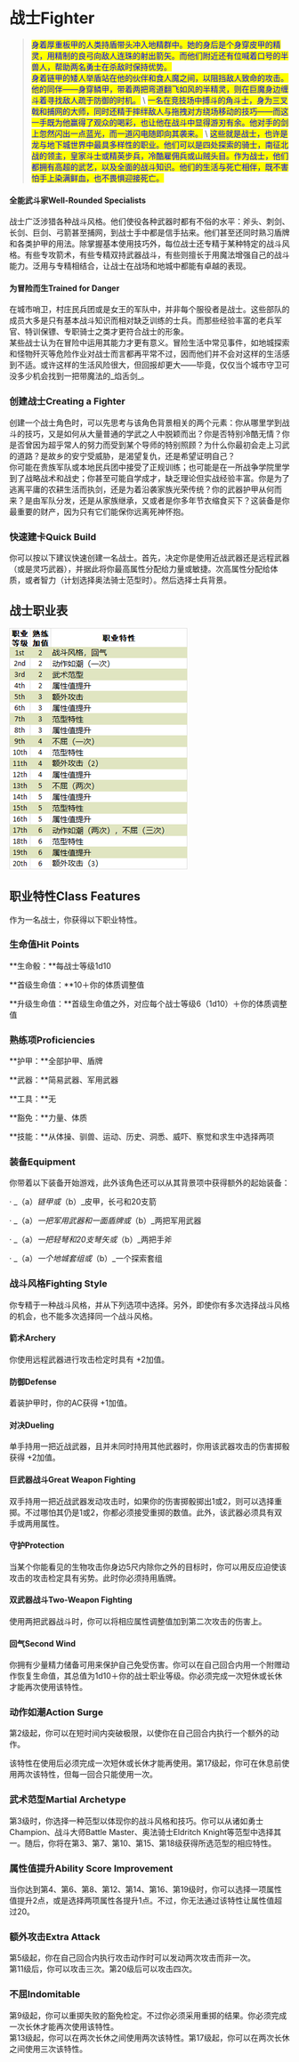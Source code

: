 # 战士Fighter

> <mark style="color:blue;">身着厚重板甲的人类持盾带头冲入地精群中。她的身后是个身穿皮甲的精灵，用精制的良弓向敌人连珠的射出箭矢。而他们附近还有位喊着口号的半兽人，帮助两名勇士在杀敌时保持优势。</mark>\
> &#x20;<mark style="color:blue;">身着链甲的矮人举盾站在他的伙伴和食人魔之间，以阻挡敌人致命的攻击。他的同伴——身穿鳞甲，带着两把弯道翻飞如风的半精灵，则在巨魔身边缠斗着寻找敌人疏于防御的时机。</mark> \ <mark style="color:blue;">一名在竞技场中搏斗的角斗士，身为三叉戟和捕网的大师，同时还精于摔绊敌人与拖拽对方绕场移动的技巧——而这一手既为他赢得了观众的喝彩，也让他在战斗中显得游刃有余。他对手的剑上忽然闪出一点蓝光，而一道闪电随即向其袭来。</mark> \ <mark style="color:blue;">这些就是战士，也许是龙与地下城世界中最具多样性的职业。他们可以是四处探索的骑士，南征北战的领主，皇家斗士或精英步兵，冷酷雇佣兵或山贼头目。作为战士，他们都拥有高超的武艺，以及全面的战斗知识。他们的生活与死亡相伴，既不害怕手上染满鲜血，也不畏惧迎接死亡。</mark>

#### **全能武斗家Well-Rounded Specialists**

&#x20;   战士广泛涉猎各种战斗风格。他们使役各种武器时都有不俗的水平：斧头、刺剑、长剑、巨剑、弓箭甚至捕网，到战士手中都是信手拈来。他们甚至还同时熟习盾牌和各类护甲的用法。除掌握基本使用技巧外，每位战士还专精于某种特定的战斗风格。有些专攻箭术，有些专精双持武器战斗，有些则擅长于用魔法增强自己的战斗能力。泛用与专精相结合，让战士在战场和地城中都能有卓越的表现。

#### **为冒险而生Trained for Danger**

&#x20;   在城市哨卫，村庄民兵团或是女王的军队中，并非每个服役者是战士。这些部队的成员大多是只有基本战斗知识而相对缺乏训练的士兵。而那些经验丰富的老兵军官、特训保镖、专职骑士之类才更符合战士的形象。\
&#x20;   某些战士认为在冒险中运用其能力才更有意义。冒险生活中常见事件，如地城探索和怪物歼灭等危险作业对战士而言都再平常不过，因而他们并不会对这样的生活感到不适。或许这样的生活风险很大，但回报却更大——毕竟，仅仅当个城市守卫可没多少机会找到一把带魔法的_焰舌剑_。

### **创建战士Creating a Fighter**

&#x20;   创建一个战士角色时，可以先思考与该角色背景相关的两个元素：你从哪里学到战斗的技巧，又是如何从大量普通的学武之人中脱颖而出？你是否特别冷酷无情？你是否曾因为超乎常人的努力而受到某个导师的特别照顾？为什么你最初会走上习武的道路？是故乡的安宁受威胁，是渴望复仇，还是希望证明自己？\
&#x20;   你可能在贵族军队或本地民兵团中接受了正规训练；也可能是在一所战争学院里学到了战略战术和战史；你甚至可能自学成才，缺乏理论但实战经验丰富。你是为了逃离平庸的农耕生活而执剑，还是为着沿袭家族光荣传统？你的武器护甲从何而来？是由军队分发，还是从家族继承，又或者是你多年节衣缩食买下？这装备是你最重要的财产，因为只有它们能保你远离死神怀抱。

### **快速建卡Quick Build**

&#x20;   你可以按以下建议快速创建一名战士。首先，决定你是使用近战武器还是远程武器（或是灵巧武器），并据此将你最高属性分配给力量或敏捷。次高属性分配给体质，或者智力（计划选择奥法骑士范型时）。然后选择士兵背景。

## **战士职业表**

![战士职业表](<../../../.gitbook/assets/image (13).png>)

## **职业特性Class Features**

&#x20;   作为一名战士，你获得以下职业特性。

### **生命值Hit Points**

**生命骰：**每战士等级1d10

**首级生命值：**10＋你的体质调整值

**升级生命值：**首级生命值之外，对应每个战士等级6（1d10）＋你的体质调整值

### **熟练项Proficiencies**

**护甲：**全部护甲、盾牌

**武器：**简易武器、军用武器

**工具：**无

**豁免：**力量、体质

**技能：**从体操、驯兽、运动、历史、洞悉、威吓、察觉和求生中选择两项

### **装备Equipment**

&#x20;   你带着以下装备开始游戏，此外该角色还可以从其背景项中获得额外的起始装备：

·   _（a）_链甲或_（b）_皮甲，长弓和20支箭

·   _（a）_一把军用武器和一面盾牌或_（b）_两把军用武器

·   _（a）_一把轻弩和20支弩矢或_（b）_两把手斧

·   _（a）_一个地城套组或_（b）_一个探索套组

### **战斗风格Fighting Style**

&#x20;   你专精于一种战斗风格，并从下列选项中选择。另外，即使你有多次选择战斗风格的机会，也不能多次选择同一个战斗风格。

#### **箭术Archery**

&#x20;   你使用远程武器进行攻击检定时具有 +2加值。

#### **防御Defense**

&#x20;   着装护甲时，你的AC获得 +1加值。

#### **对决Dueling**

&#x20;   单手持用一把近战武器，且并未同时持用其他武器时，你用该武器攻击的伤害掷骰获得 +2加值。

#### **巨武器战斗Great Weapon Fighting**

&#x20;   双手持用一把近战武器发动攻击时，如果你的伤害掷骰掷出1或2，则可以选择重掷。不过哪怕其仍是1或2，你都必须接受重掷的数值。此外，该武器必须具有双手或两用属性。

#### **守护Protection**

&#x20;   当某个你能看见的生物攻击你身边5尺内除你之外的目标时，你可以用反应迫使该攻击的攻击检定具有劣势。此时你必须持用盾牌。

#### **双武器战斗Two-Weapon Fighting**

&#x20;   使用两把武器战斗时，你可以将相应属性调整值加到第二次攻击的伤害上。

#### **回气Second Wind**

&#x20;   你拥有少量精力储备可用来保护自己免受伤害。你可以在自己回合内用一个附赠动作恢复生命值，其总值为1d10＋你的战士职业等级。你必须完成一次短休或长休才能再次使用该特性。

### **动作如潮Action Surge**

&#x20;   第2级起，你可以在短时间内突破极限，以使你在自己回合内执行一个额外的动作。

&#x20;   该特性在使用后必须完成一次短休或长休才能再使用。第17级起，你可在休息前使用两次该特性，但每一回合只能使用一次。

### **武术范型Martial Archetype**

&#x20;   第3级时，你选择一种范型以体现你的战斗风格和技巧。你可以从诸如勇士Champion、战斗大师Battle Master、奥法骑士Eldritch Knight等范型中选择其一。随后，你将在第3、第7、第10、第15、第18级获得所选范型的相应特性。

### **属性值提升Ability Score Improvement**

&#x20;   当你达到第4、第6、第8、第12、第14、第16、第19级时，你可以选择一项属性值提升2点，或是选择两项属性各提升1点。不过，你无法通过该特性让属性值超过20。

### **额外攻击Extra Attack**

&#x20;   第5级起，你在自己回合内执行攻击动作时可以发动两次攻击而非一次。\
&#x20;   第11级后，你可以攻击三次。第20级后可以攻击四次。

### **不屈Indomitable**

&#x20;   第9级起，你可以重掷失败的豁免检定。不过你必须采用重掷的结果。你必须完成一次长休才能再次使用该特性。\
&#x20;   第13级起，你可以在两次长休之间使用两次该特性。第17级起，你可以在两次长休之间使用三次该特性。

